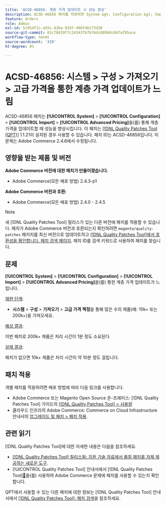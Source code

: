 ```yaml
---
title: 'ACSD-46856: 계층 가격 업데이트 시 성능 향상'
description: ACSD-46856 패치를 적용하면 System &gt; Configuration &gt; Import &gt; Advanced Pricing을 통해 계층 가격을 업데이트할 때 성능이 향상됩니다.
feature: Orders
role: Admin
exl-id: 5c954f2c-a55c-43ba-919f-406f4b173d30
source-git-commit: 81c78439f7c243437b7b76dc80560c847af95ace
workflow-type: tm+mt
source-wordcount: '329'
ht-degree: 0%

---
```


# ACSD-46856: 시스템 > 구성 > 가져오기 > 고급 가격을 통한 계층 가격 업데이트가 느림

ACSD-46856 패치는 **[!UICONTROL System]** > **[!UICONTROL Configuration]** > **[!UICONTROL Import]** > **[!UICONTROL Advanced Pricing]**&#x200B;을(를) 통해 계층 가격을 업데이트할 때 성능을 향상시킵니다. 이 패치는 [[!DNL Quality Patches Tool (QPT)]](https://experienceleague.adobe.com/ko/docs/commerce-knowledge-base/kb/announcements/commerce-announcements/magento-quality-patches-released-new-tool-to-self-serve-quality-patches) 1.1.21이 설치된 경우 사용할 수 있습니다. 패치 ID는 ACSD-46856입니다. 이 문제는 Adobe Commerce 2.4.6에서 수정됩니다.

## 영향을 받는 제품 및 버전

**Adobe Commerce 버전에 대한 패치가 만들어졌습니다.**

* Adobe Commerce(모든 배포 방법) 2.4.3-p1

**Adobe Commerce 버전과 호환:**

* Adobe Commerce(모든 배포 방법) 2.4.0 - 2.4.5

>[!NOTE]
>
>새 [!DNL Quality Patches Tool] 릴리스가 있는 다른 버전에 패치를 적용할 수 있습니다. 패치가 Adobe Commerce 버전과 호환되는지 확인하려면 `magento/quality-patches` 패키지를 최신 버전으로 업데이트하고 [[!DNL Quality Patches Tool]에서 호환성을 확인합니다. 패치 검색 페이지](https://experienceleague.adobe.com/tools/commerce-quality-patches/index.html?lang=ko). 패치 ID를 검색 키워드로 사용하여 패치를 찾습니다.

## 문제

**[!UICONTROL System]** > **[!UICONTROL Configuration]** > **[!UICONTROL Import]** > **[!UICONTROL Advanced Pricing]**&#x200B;을(를) 통한 계층 가격 업데이트가 느립니다.

<u>재현 단계</u>:

* **시스템** > **구성** > **가져오기** > **고급 가격 책정**&#x200B;을 통해 많은 수의 제품(예: 10k+ 또는 200k+)을 가져오세요.

<u>예상 결과</u>:

이번 패치로 200k+ 제품은 처리 시간이 1분 정도 소요된다.

<u>실제 결과</u>:

패치가 없으면 10k+ 제품은 처리 시간이 약 10분 정도 걸립니다.

## 패치 적용

개별 패치를 적용하려면 배포 방법에 따라 다음 링크를 사용합니다.

* Adobe Commerce 또는 Magento Open Source 온-프레미스: [!DNL Quality Patches Tool] 가이드의 [[!DNL Quality Patches Tool] > 사용량](/help/tools/quality-patches-tool/usage.md)
* 클라우드 인프라의 Adobe Commerce: Commerce on Cloud Infrastructure 안내서의 [업그레이드 및 패치 > 패치 적용](https://experienceleague.adobe.com/docs/commerce-cloud-service/user-guide/develop/upgrade/apply-patches.html?lang=ko).

## 관련 읽기

[!DNL Quality Patches Tool]에 대한 자세한 내용은 다음을 참조하세요.

* [[!DNL Quality Patches Tool] 릴리스됨: 지원 기술 자료에서 품질 패치를 자체 제공하는 새로운 도구](https://experienceleague.adobe.com/ko/docs/commerce-knowledge-base/kb/announcements/commerce-announcements/magento-quality-patches-released-new-tool-to-self-serve-quality-patches).
* [!UICONTROL Quality Patches Tool] 안내서에서  [!DNL Quality Patches Tool][&#128279;](/help/tools/quality-patches-tool/patches-available-in-qpt/check-patch-for-magento-issue-with-magento-quality-patches.md)을(를) 사용하여 Adobe Commerce 문제에 패치를 사용할 수 있는지 확인합니다.


QPT에서 사용할 수 있는 다른 패치에 대한 정보는 [!DNL Quality Patches Tool] 안내서에서 [[!DNL Quality Patches Tool]: 패치 검색](https://experienceleague.adobe.com/tools/commerce-quality-patches/index.html?lang=ko)을 참조하세요.
